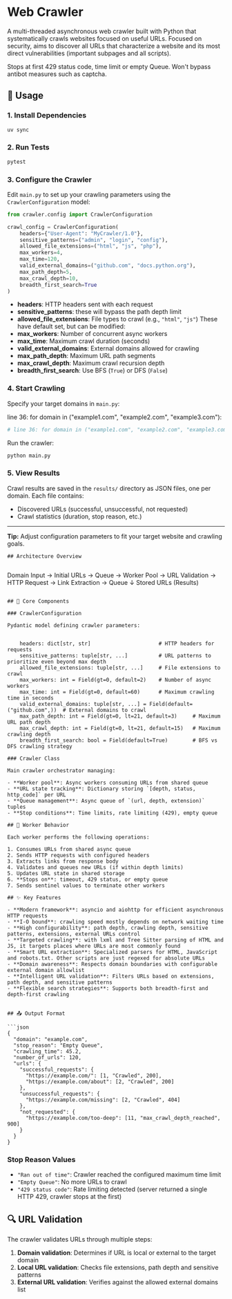 # Web Crawler

A multi-threaded asynchronous web crawler built with Python that systematically crawls websites focused on useful URLs. Focused on security, aims to discover all URLs that characterize a website and its most direct vulnerabilities (important subpages and all scripts).

Stops at first 429 status code, time limit or empty Queue. Won't bypass antibot measures such as 
captcha.


## 🚀 Usage

### 1. Install Dependencies

```bash
uv sync
```

### 2. Run Tests

```bash
pytest
```

### 3. Configure the Crawler

Edit `main.py` to set up your crawling parameters using the `CrawlerConfiguration` model:

```python
from crawler.config import CrawlerConfiguration

crawl_config = CrawlerConfiguration(
    headers={"User-Agent": "MyCrawler/1.0"},
    sensitive_patterns=("admin", "login", "config"),
    allowed_file_extensions=("html", "js", "php"),
    max_workers=4,
    max_time=120,
    valid_external_domains=("github.com", "docs.python.org"),
    max_path_depth=5,
    max_crawl_depth=10,
    breadth_first_search=True
)
```

- **headers**: HTTP headers sent with each request
- **sensitive_patterns**: these will bypass the path depth limit
- **allowed_file_extensions**: File types to crawl (e.g., `"html"`, `"js"`)
These have default set, but can be modified:
- **max_workers**: Number of concurrent async workers
- **max_time**: Maximum crawl duration (seconds)
- **valid_external_domains**: External domains allowed for crawling
- **max_path_depth**: Maximum URL path segments
- **max_crawl_depth**: Maximum crawl recursion depth
- **breadth_first_search**: Use BFS (`True`) or DFS (`False`)

### 4. Start Crawling

Specify your target domains in `main.py`:

line 36: for domain in ("example1.com", "example2.com", "example3.com"):

```python
# line 36: for domain in ("example1.com", "example2.com", "example3.com"):
```

Run the crawler:

```bash
python main.py
```

### 5. View Results

Crawl results are saved in the `results/` directory as JSON files, one per domain. Each file contains:

- Discovered URLs (successful, unsuccessful, not requested)
- Crawl statistics (duration, stop reason, etc.)

---

**Tip:** Adjust configuration parameters to fit your target website and crawling goals.
```
## Architecture Overview


```
Domain Input → Initial URLs → Queue → Worker Pool → URL Validation → HTTP Request → Link Extraction → Queue
                                 ↓
                            Stored URLs (Results)
```

## 🔧 Core Components

### CrawlerConfiguration

Pydantic model defining crawler parameters:


    headers: dict[str, str]                      # HTTP headers for requests
    sensitive_patterns: tuple[str, ...]          # URL patterns to prioritize even beyond max depth
    allowed_file_extensions: tuple[str, ...]     # File extensions to crawl
    max_workers: int = Field(gt=0, default=2)    # Number of async workers
    max_time: int = Field(gt=0, default=60)      # Maximum crawling time in seconds
    valid_external_domains: tuple[str, ...] = Field(default=("github.com",))  # External domains to crawl
    max_path_depth: int = Field(gt=0, lt=21, default=3)     # Maximum URL path depth
    max_crawl_depth: int = Field(gt=0, lt=21, default=15)   # Maximum crawling depth
    breadth_first_search: bool = Field(default=True)        # BFS vs DFS crawling strategy

### Crawler Class

Main crawler orchestrator managing:

- **Worker pool**: Async workers consuming URLs from shared queue
- **URL state tracking**: Dictionary storing `[depth, status, http_code]` per URL
- **Queue management**: Async queue of `(url, depth, extension)` tuples
- **Stop conditions**: Time limits, rate limiting (429), empty queue

## 👷 Worker Behavior

Each worker performs the following operations:

1. Consumes URLs from shared async queue
2. Sends HTTP requests with configured headers
3. Extracts links from response body
4. Validates and queues new URLs (if within depth limits)
5. Updates URL state in shared storage
6. **Stops on**: timeout, 429 status, or empty queue
7. Sends sentinel values to terminate other workers

## ✨ Key Features

- **Modern framework**: asyncio and aiohttp for efficient asynchronous HTTP requests
- **I-O bound**: crawling speed mostly depends on network waiting time
- **High configurability**: path depth, crawling depth, sensitive patterns, extensions, external URLs control
- **Targeted crawling**: with lxml and Tree Sitter parsing of HTML and JS, it targets places where URLs are most commonly found
- **Smart URL extraction**: Specialized parsers for HTML, JavaScript and robots.txt. Other scripts are just regexed for absolute URLs
- **Domain awareness**: Respects domain boundaries with configurable external domain allowlist
- **Intelligent URL validation**: Filters URLs based on extensions, path depth, and sensitive patterns
- **Flexible search strategies**: Supports both breadth-first and depth-first crawling


## 📤 Output Format

```json
{
  "domain": "example.com",
  "stop_reason": "Empty Queue",
  "crawling_time": 45.2,
  "number_of_urls": 120,
  "urls": {
    "successful_requests": {
      "https://example.com/": [1, "Crawled", 200],
      "https://example.com/about": [2, "Crawled", 200]
    },
    "unsuccessful_requests": {
      "https://example.com/missing": [2, "Crawled", 404]
    },
    "not_requested": {
      "https://example.com/too-deep": [11, "max_crawl_depth_reached", 900]
    }
  }
}
```

### Stop Reason Values
- `"Ran out of time"`: Crawler reached the configured maximum time limit
- `"Empty Queue"`: No more URLs to crawl
- `"429 status code"`: Rate limiting detected (server returned a single HTTP 429, crawler stops at the first)

## 🔍 URL Validation

The crawler validates URLs through multiple steps:

1. **Domain validation**: Determines if URL is local or external to the target domain
2. **Local URL validation**: Checks file extensions, path depth and sensitive patterns
3. **External URL validation**: Verifies against the allowed external domains list